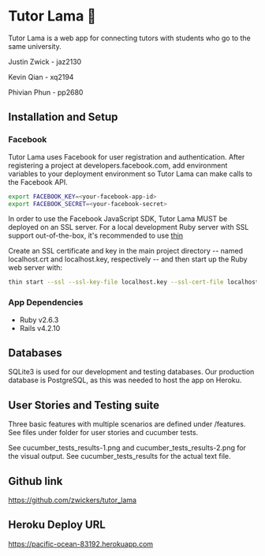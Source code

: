 # Tutor Lama 🦙

Tutor Lama is a web app for connecting tutors with students who go to the same university.

Justin Zwick - jaz2130

Kevin Qian - xq2194

Phivian Phun - pp2680

## Installation and Setup

### Facebook

Tutor Lama uses Facebook for user registration and authentication. After registering a project at developers.facebook.com, add environment variables to your deployment environment so Tutor Lama can make calls to the Facebook API.

```bash
export FACEBOOK_KEY=<your-facebook-app-id>
export FACEBOOK_SECRET=<your-facebook-secret>
```

In order to use the Facebook JavaScript SDK, Tutor Lama MUST be deployed on an SSL server. For a local development Ruby server with SSL support out-of-the-box, it's recommended to use [thin](https://github.com/macournoyer/thin)

Create an SSL certificate and key in the main project directory -- named localhost.crt and localhost.key, respectively -- and then start up the Ruby web server with:
```bash
thin start --ssl --ssl-key-file localhost.key --ssl-cert-file localhost.crt
```

### App Dependencies

* Ruby v2.6.3
* Rails v4.2.10

## Databases

SQLite3 is used for our development and testing databases.
Our production database is PostgreSQL, as this was needed to host the app on Heroku.

## User Stories and Testing suite

Three basic features with multiple scenarios are defined under /features.
See files under folder for user stories and cucumber tests.

See cucumber_tests_results-1.png and cucumber_tests_results-2.png for the visual output.
See cucumber_tests_results for the actual text file.

## Github link

https://github.com/zwickers/tutor_lama

## Heroku Deploy URL

https://pacific-ocean-83192.herokuapp.com
